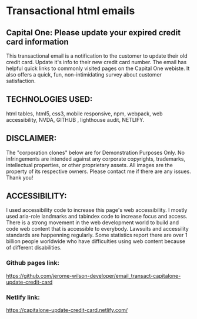 # Transactional html emails

## Capital One: Please update your expired credit card information
This transactional email is a notification to the customer to update their old credit card. Update it's info to their new credit card number. The email has helpful quick links to commonly visited pages on the Capital One webiste. It also offers a quick, fun, non-intimidating survey about customer satisfaction. 

## TECHNOLOGIES USED:
html tables, html5, css3, mobile responsive, npm, webpack, web accessibility, NVDA, GITHUB , lighthouse audit, NETLIFY.

## DISCLAIMER:
The "corporation clones" below are for Demonstration Purposes Only. No infringements are intended against any corporate copyrights, trademarks, intellectual properties, or other proprietary assets. All images are the property of its respective owners. Please contact me if there are any issues. Thank you! 

## ACCESSIBILITY:
I used accessibility code to increase this page's web accessibility. I mostly used aria-role landmarks and tabindex code to increase focus and access. There is a strong movement in the web development world to build and code web content that is accessible to everybody. Lawsuits and accessility standards are happenning regularly. Some statistics report there are over 1 billion people worldwide who have difficulties using web content because of different disabilities.

### Github pages link:
https://github.com/jerome-wilson-developer/email_transact-capitalone-update-credit-card

### Netlify link:
https://capitalone-update-credit-card.netlify.com/
